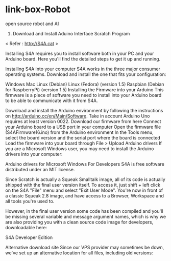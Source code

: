 # link-box-Robot
open source robot and AI

1. Download and Install Aduino Interface Scratch Program

< Refer : http://S4A.cat >

Installing S4A requires you to install software both in your PC and your Arduino board. Here you'll find the detailed steps to get it up and running.

Installing S4A into your computer
S4A works in the three major consumer operating systems. Download and install the one that fits your configuration:

Windows
Mac
Linux (Debian)
Linux (Fedora) (version 1.5)
Raspbian (Debian for RaspberryPi) (version 1.5)
Installing the Firmware into your Arduino
This firmware is a piece of software you need to install into your Arduino board to be able to communicate with it from S4A.

Download and install the Arduino environment by following the instructions on http://arduino.cc/en/Main/Software. Take in account Arduino Uno requires at least version 0022.
Download our firmware from here
Connect your Arduino board to a USB port in your computer
Open the firmware file (S4AFirmware16.ino) from the Arduino environment
In the Tools menu, select the board version and the serial port where the board is connected
Load the firmware into your board through File > Upload
Arduino drivers
If you are a Microsoft Windows user, you may need to install the Arduino drivers into your computer:

Arduino drivers for Microsoft Windows
For Developers
S4A is free software distributed under an MIT license.

Since Scratch is actually a Squeak Smalltalk image, all of its code is actually shipped with the final user version itself. To access it, just shift + left click on the S4A "File" menu and select "Exit User Mode". You're now in front of a classic Squeak 2.8 image, and have access to a Browser, Workspace and all tools you're used to.

However, in the final user version some code has been compiled and you'll be missing several variable and message argument names, which is why we are also providing you with a clean source code image for developers, downloadable here:

S4A Developer Edition

Alternative download site
Since our VPS provider may sometimes be down, we've set up an alternative location for all files, including old versions:
